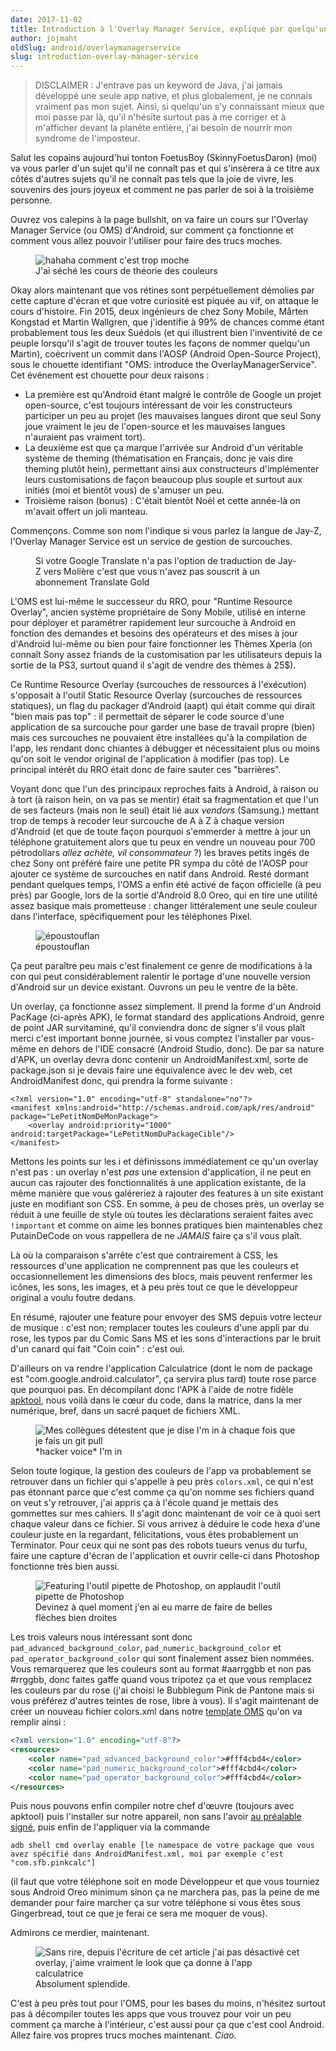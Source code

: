 ```yaml
---
date: 2017-11-02
title: Introduction à l'Overlay Manager Service, expliqué par quelqu'un qui n'y connaît rien
author: jojmaht
oldSlug: android/overlaymanagerservice
slug: introduction-overlay-manager-service
---
```


> DISCLAIMER : J'entrave pas un keyword de Java, j'ai jamais développé une seule
> app native, et plus globalement, je ne connais vraiment pas mon sujet. Ainsi,
> si quelqu'un s'y connaissant mieux que moi passe par là, qu'il n'hésite
> surtout pas à me corriger et à m'afficher devant la planète entière, j'ai
> besoin de nourrir mon syndrome de l'imposteur.

Salut les copains aujourd'hui tonton FoetusBoy (SkinnyFoetusDaron) (moi) va vous
parler d'un sujet qu'il ne connaît pas et qui s'insèrera à ce titre aux côtés
d'autres sujets qu'il ne connaît pas tels que la joie de vivre, les souvenirs
des jours joyeux et comment ne pas parler de soi à la troisième personne.

Ouvrez vos calepins à la page bullshit, on va faire un cours sur l'Overlay
Manager Service (ou OMS) d'Android, sur comment ça fonctionne et comment vous
allez pouvoir l'utiliser pour faire des trucs moches.

<figure>
  <img src="/public/images/articles/2017-11-02-introduction-overlay-manager-service/OMS-moche.png" alt="hahaha comment c'est trop moche" />
  <figcaption>J'ai séché les cours de théorie des couleurs</figcaption>
</figure>

Okay alors maintenant que vos rétines sont perpétuellement démolies par cette
capture d'écran et que votre curiosité est piquée au vif, on attaque le cours
d'histoire. Fin 2015, deux ingénieurs de chez Sony Mobile, Mårten Kongstad et
Martin Wallgren, que j'identifie à 99% de chances comme étant probablement tous
les deux Suédois (et qui illustrent bien l'inventivité de ce peuple lorsqu'il
s'agit de trouver toutes les façons de nommer quelqu'un Martin), coécrivent un
commit dans l'AOSP (Android Open-Source Project), sous le chouette identifiant
"OMS: introduce the OverlayManagerService". Cet événement est chouette pour deux
raisons :

- La première est qu'Android étant malgré le contrôle de Google un projet
  open-source, c'est toujours intéressant de voir les constructeurs participer
  un peu au projet (les mauvaises langues diront que seul Sony joue vraiment le
  jeu de l'open-source et les mauvaises langues n'auraient pas vraiment tort).
- La deuxième est que ça marque l'arrivée sur Android d'un véritable système de
  theming (thématisation en Français, donc je vais dire theming plutôt hein),
  permettant ainsi aux constructeurs d'implémenter leurs customisations de façon
  beaucoup plus souple et surtout aux initiés (moi et bientôt vous) de s'amuser
  un peu.
- Troisième raison (bonus) : C'était bientôt Noël et cette année-là on m'avait
  offert un joli manteau.

Commençons. Comme son nom l'indique si vous parlez la langue de Jay-Z, l'Overlay
Manager Service est un service de gestion de surcouches.

<figure>
  <img src="/public/images/articles/2017-11-02-introduction-overlay-manager-service/jayz.png" alt="" />
  <figcaption>Si votre Google Translate n'a pas l'option de traduction de Jay-Z vers Molière c'est que vous n'avez pas souscrit à un abonnement Translate Gold</figcaption>
</figure>

L'OMS est lui-même le successeur du RRO, pour "Runtime Resource Overlay", ancien
système propriétaire de Sony Mobile, utilisé en interne pour déployer et
paramétrer rapidement leur surcouche à Android en fonction des demandes et
besoins des opérateurs et des mises à jour d'Android lui-même ou bien pour faire
fonctionner les Thèmes Xperia (on connaît Sony assez friands de la customisation
par les utilisateurs depuis la sortie de la PS3, surtout quand il s'agit de
vendre des thèmes à 25$).

Ce Runtime Resource Overlay (surcouches de ressources à l'exécution) s'opposait
à l'outil Static Resource Overlay (surcouches de ressources statiques), un flag
du packager d'Android (aapt) qui était comme qui dirait "bien mais pas top" : il
permettait de séparer le code source d'une application de sa surcouche pour
garder une base de travail propre (bien) mais ces surcouches ne pouvaient être
installées qu'à la compilation de l'app, les rendant donc chiantes à débugger et
nécessitaient plus ou moins qu'on soit le vendor original de l'application à
modifier (pas top). Le principal intérêt du RRO était donc de faire sauter ces
"barrières".

Voyant donc que l'un des principaux reproches faits à Android, à raison ou à
tort (à raison hein, on va pas se mentir) était sa fragmentation et que l'un de
ses facteurs (mais non le seul) était lié aux _vendors_ (Samsung.) mettant trop
de temps à recoder leur surcouche de A à Z à chaque version d'Android (et que de
toute façon pourquoi s'emmerder à mettre à jour un téléphone gratuitement alors
que tu peux en vendre un nouveau pour 700 pétrodollars _allez achète, vil
consommateur_ ?) les braves petits ingés de chez Sony ont préféré faire une
petite PR sympa du côté de l'AOSP pour ajouter ce système de surcouches en natif
dans Android. Resté dormant pendant quelques temps, l'OMS a enfin été activé de
façon officielle (à peu près) par Google, lors de la sortie d'Android 8.0 Oreo,
qui en tire une utilité assez basique mais prometteuse : changer littéralement
une seule couleur dans l'interface, spécifiquement pour les téléphones Pixel.

<figure>
  <img src="/public/images/articles/2017-11-02-introduction-overlay-manager-service/epoustouflan.png" alt="époustouflan" />
  <figcaption>époustouflan</figcaption>
</figure>

Ça peut paraître peu mais c'est finalement ce genre de modifications à la con
qui peut considérablement ralentir le portage d'une nouvelle version d'Android
sur un device existant. Ouvrons un peu le ventre de la bête.

Un overlay, ça fonctionne assez simplement. Il prend la forme d'un Android
PacKage (ci-après APK), le format standard des applications Android, genre de
point JAR survitaminé, qu'il conviendra donc de signer s'il vous plaît merci
c'est important bonne journée, si vous comptez l'installer par vous-même en
dehors de l'IDE consacré (Android Studio, donc). De par sa nature d'APK, un
overlay devra donc contenir un AndroidManifest.xml, sorte de package.json si je
devais faire une équivalence avec le dev web, cet AndroidManifest donc, qui
prendra la forme suivante :

```
<?xml version="1.0" encoding="utf-8" standalone="no"?>
<manifest xmlns:android="http://schemas.android.com/apk/res/android" package="LePetitNomDeMonPackage">
    <overlay android:priority="1000" android:targetPackage="LePetitNomDuPackageCible"/>
</manifest>
```

Mettons les points sur les i et définissons immédiatement ce qu'un overlay n'est
pas : un overlay n'est _pas_ une extension d'application, il ne peut en aucun
cas rajouter des fonctionnalités à une application existante, de la même manière
que vous galéreriez à rajouter des features à un site existant juste en
modifiant son CSS. En somme, à peu de choses près, un overlay se réduit à une
feuille de style où toutes les déclarations seraient faites avec `!important` et
comme on aime les bonnes pratiques bien maintenables chez PutainDeCode on vous
rappellera de ne _JAMAIS_ faire ça s'il vous plaît.

Là où la comparaison s'arrête c'est que contrairement à CSS, les ressources
d'une application ne comprennent pas que les couleurs et occasionnellement les
dimensions des blocs, mais peuvent renfermer les icônes, les sons, les images,
et à peu près tout ce que le développeur original a voulu foutre dedans.

En résumé, rajouter une feature pour envoyer des SMS depuis votre lecteur de
musique : c'est non; remplacer toutes les couleurs d'une appli par du rose, les
typos par du Comic Sans MS et les sons d'interactions par le bruit d'un canard
qui fait "Coin coin" : c'est oui.

D'ailleurs on va rendre l'application Calculatrice (dont le nom de package est
"com.google.android.calculator", ça servira plus tard) toute rose parce que
pourquoi pas. En décompilant donc l'APK à l'aide de notre fidèle
[apktool](https://ibotpeaches.github.io/Apktool/), nous voilà dans le cœur du
code, dans la matrice, dans la mer numérique, bref, dans un sacré paquet de
fichiers XML.

<figure>
  <img src="/public/images/articles/2017-11-02-introduction-overlay-manager-service/chosenOne.png" alt="Mes collègues détestent que je dise I'm in à chaque fois que je fais un git pull" />
  <figcaption>*hacker voice* I'm in</figcaption>
</figure>

Selon toute logique, la gestion des couleurs de l'app va probablement se
retrouver dans un fichier qui s'appelle à peu près `colors.xml`, ce qui n'est
pas étonnant parce que c'est comme ça qu'on nomme ses fichiers quand on veut s'y
retrouver, j'ai appris ça à l'école quand je mettais des gommettes sur mes
cahiers. Il s'agit donc maintenant de voir ce à quoi sert chaque valeur dans ce
fichier. Si vous arrivez à déduire le code hexa d'une couleur juste en la
regardant, félicitations, vous êtes probablement un Terminator. Pour ceux qui ne
sont pas des robots tueurs venus du turfu, faire une capture d'écran de
l'application et ouvrir celle-ci dans Photoshop fonctionne très bien aussi.

<figure>
  <img src="/public/images/articles/2017-11-02-introduction-overlay-manager-service/colors.png" alt="Featuring l'outil pipette de Photoshop, on applaudit l'outil pipette de Photoshop" />
  <figcaption>Devinez à quel moment j'en ai eu marre de faire de belles flèches bien droites</figcaption>
</figure>

Les trois valeurs nous intéressant sont donc `pad_advanced_background_color`,
`pad_numeric_background_color` et `pad_operator_background_color` qui sont
finalement assez bien nommées. Vous remarquerez que les couleurs sont au format
#aarrggbb et non pas #rrggbb, donc faites gaffe quand vous tripotez ça et que
vous remplacez les couleurs par du rose (j'ai choisi le Bubblegum Pink de
Pantone mais si vous préférez d'autres teintes de rose, libre à vous). Il s'agit
maintenant de créer un nouveau fichier colors.xml dans notre
[template OMS](https://github.com/jojmaht/OMS-template) qu'on va remplir
ainsi :

```xml
<?xml version="1.0" encoding="utf-8"?>
<resources>
    <color name="pad_advanced_background_color">#fff4cbd4</color>
    <color name="pad_numeric_background_color">#fff4cbd4</color>
    <color name="pad_operator_background_color">#fff4cbd4</color>
</resources>
```

Puis nous pouvons enfin compiler notre chef d'œuvre (toujours avec apktool) puis
l'installer sur notre appareil, non sans l'avoir
[au préalable signé](https://stackoverflow.com/questions/10930331/how-to-sign-an-already-compiled-apk),
puis enfin de l'appliquer via la commande

```
adb shell cmd overlay enable [le namespace de votre package que vous avez spécifié dans AndroidManifest.xml, moi par exemple c'est "com.sfb.pinkcalc"]
```

(il faut que votre téléphone soit en mode Développeur et que vous tourniez sous
Android Oreo minimum sinon ça ne marchera pas, pas la peine de me demander pour
faire marcher ça sur votre téléphone si vous êtes sous Gingerbread, tout ce que
je ferai ce sera me moquer de vous).

Admirons ce merdier, maintenant.

<figure>
  <img src="/public/images/articles/2017-11-02-introduction-overlay-manager-service/fuckthatspink.png" alt="Sans rire, depuis l'écriture de cet article j'ai pas désactivé cet overlay, j'aime vraiment le look que ça donne à l'app calculatrice" />
  <figcaption>Absolument splendide.</figcaption>
</figure>

C'est à peu près tout pour l'OMS, pour les bases du moins, n'hésitez surtout pas
à décompiler toutes les apps que vous trouvez pour voir un peu comment ça marche
à l'intérieur, c'est aussi pour ça que c'est cool Android. Allez faire vos
propres trucs moches maintenant. _Ciao._
